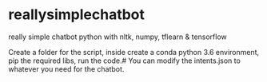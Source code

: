 # reallysimplechatbot
really simple chatbot python with nltk, numpy, tflearn &amp; tensorflow


Create a folder for the script, inside create a conda python 3.6 environment, pip the required libs, run the code.#
You can modify the intents.json to whatever you need for the chatbot.
